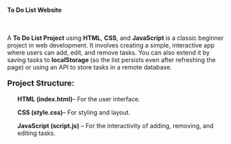 <a href="https://akshat0502.github.io/To-Do-List-Website/" style="text-decoration: none;"><b>To Do List Website</b></a>
    <br><br><br>
    <p>A <b>To Do List  Project</b> using <b>HTML</b>, <b>CSS</b>, and <b>JavaScript</b> is a classic beginner project in web development. It involves creating a simple, interactive app where users can add, edit, and remove tasks. You can also extend it by saving tasks to <b>localStorage </b>(so the list persists even after refreshing the page) or using an API to store tasks in a remote database.</p>
    <p>
        <p style="font-size: large; "><b>Project Structure:</b></p>
        <ul><b>HTML (index.html)</b>– For the user interface.</ul>
        <ul><b>CSS (style.css)</b>– For styling and layout.</ul>
        <ul><b>JavaScript (script.js)</b>  – For the interactivity of adding, removing, and editing tasks.</ul>
